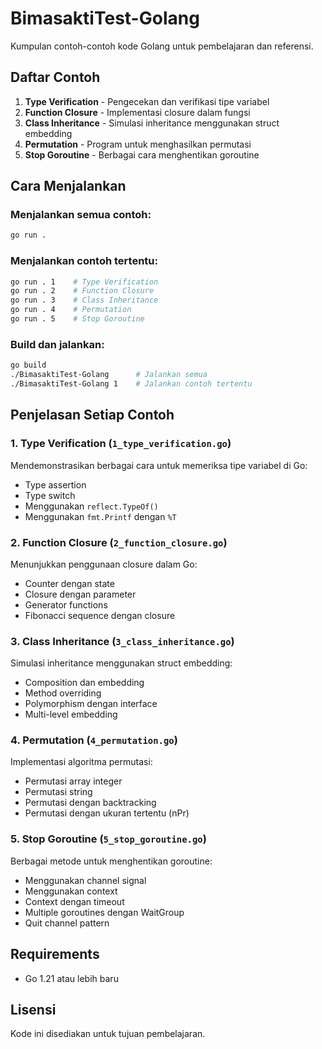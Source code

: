 # BimasaktiTest-Golang

Kumpulan contoh-contoh kode Golang untuk pembelajaran dan referensi.

## Daftar Contoh

1. **Type Verification** - Pengecekan dan verifikasi tipe variabel
2. **Function Closure** - Implementasi closure dalam fungsi
3. **Class Inheritance** - Simulasi inheritance menggunakan struct embedding
4. **Permutation** - Program untuk menghasilkan permutasi
5. **Stop Goroutine** - Berbagai cara menghentikan goroutine

## Cara Menjalankan

### Menjalankan semua contoh:
```bash
go run .
```

### Menjalankan contoh tertentu:
```bash
go run . 1    # Type Verification
go run . 2    # Function Closure
go run . 3    # Class Inheritance
go run . 4    # Permutation
go run . 5    # Stop Goroutine
```

### Build dan jalankan:
```bash
go build
./BimasaktiTest-Golang      # Jalankan semua
./BimasaktiTest-Golang 1    # Jalankan contoh tertentu
```

## Penjelasan Setiap Contoh

### 1. Type Verification (`1_type_verification.go`)
Mendemonstrasikan berbagai cara untuk memeriksa tipe variabel di Go:
- Type assertion
- Type switch
- Menggunakan `reflect.TypeOf()`
- Menggunakan `fmt.Printf` dengan `%T`

### 2. Function Closure (`2_function_closure.go`)
Menunjukkan penggunaan closure dalam Go:
- Counter dengan state
- Closure dengan parameter
- Generator functions
- Fibonacci sequence dengan closure

### 3. Class Inheritance (`3_class_inheritance.go`)
Simulasi inheritance menggunakan struct embedding:
- Composition dan embedding
- Method overriding
- Polymorphism dengan interface
- Multi-level embedding

### 4. Permutation (`4_permutation.go`)
Implementasi algoritma permutasi:
- Permutasi array integer
- Permutasi string
- Permutasi dengan backtracking
- Permutasi dengan ukuran tertentu (nPr)

### 5. Stop Goroutine (`5_stop_goroutine.go`)
Berbagai metode untuk menghentikan goroutine:
- Menggunakan channel signal
- Menggunakan context
- Context dengan timeout
- Multiple goroutines dengan WaitGroup
- Quit channel pattern

## Requirements

- Go 1.21 atau lebih baru

## Lisensi

Kode ini disediakan untuk tujuan pembelajaran.